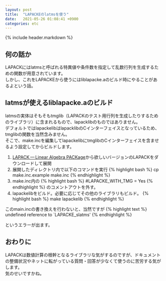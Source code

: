 ```yaml
---
layout: post
title:  "LAPACKEのlatmsを使う"
date:   2021-05-26 01:08:41 +0900
categories: etc
---
```


{% include header.markdown %}

<h2 id='a'>何の話か</h2>
<p>
LAPACKにはlatmsと呼ばれる特異値や条件数を指定して乱数行列を生成するための関数が用意されています。<br>
しかし、これをLAPACKEから使うにはliblapacke.aのビルド時にやることがあるよという話。
</p>

<h2 id='b'>latmsが使えるliblapacke.aのビルド</h2>
<p>
latmsの実体はそもそもtmglib（LAPACKのテスト用行列を生成したりするためのライブラリ）に含まれるもので、lapacklibのものではありません。<br>
デフォルトではlapackelibはlapacklibのCインターフェイスとなっているため、tmglibの関数を当然含みません。<br>
そこで、make.incを編集してlapackelibにtmglibのCインターフェイスを含ませるよう設定してからビルドします。
</p>
<ol>
  <li><a href='http://www.netlib.org/lapack/'>LAPACK — Linear Algebra PACKage</a>から欲しいバージョンのLAPACKをダウンロードして展開</a></li>
  <li>展開したディレクトリ内で以下のコマンドを実行
{% highlight bash %}
cp make.inc.example make.inc
{% endhighlight %}
</li>
<li>make.inc内の
{% highlight bash %}
#LAPACKE_WITH_TMG = Yes
{% endhighlight %}
のコメントアウトを外す。
</li>
<li>lapackelibをビルド。必要に応じてその他のライブラリもビルド。
{% highlight bash %}
make lapackelib
{% endhighlight %}
</ol>
<p>
このmain.incの書き換えを行わないと、当然ですが
{% highlight text %}
undefined reference to `LAPACKE_slatms'
{% endhighlight %}

というエラーが出ます。
<h2 id='c'>おわりに</h2>
<p>
LAPACKは数値計算の根幹となるライブラリな気がするのですが、ドキュメントの整備状況やネットに転がっている質問・回答が少なくて使うのに苦労する気がします。<br>
気のせいですかね。<br>
</p>
